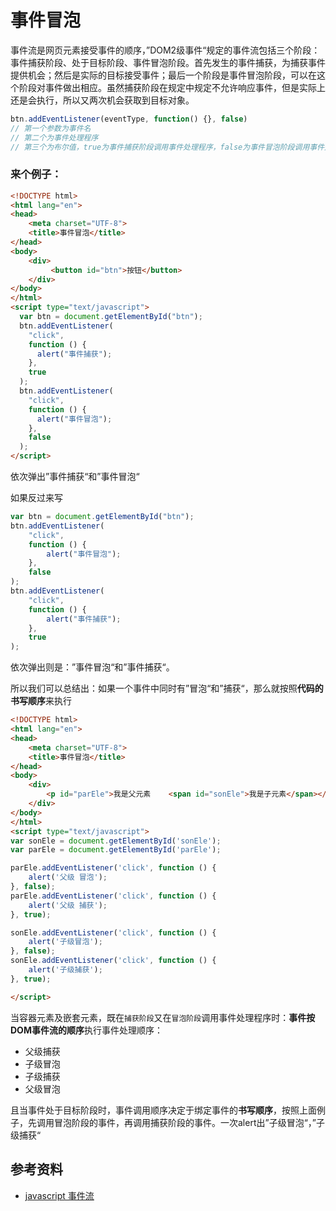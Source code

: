 # 事件冒泡


事件流是网页元素接受事件的顺序，”DOM2级事件“规定的事件流包括三个阶段：事件捕获阶段、处于目标阶段、事件冒泡阶段。首先发生的事件捕获，为捕获事件提供机会；然后是实际的目标接受事件；最后一个阶段是事件冒泡阶段，可以在这个阶段对事件做出相应。虽然捕获阶段在规定中规定不允许响应事件，但是实际上还是会执行，所以又两次机会获取到目标对象。



```javascript
btn.addEventListener(eventType, function() {}, false)
// 第一个参数为事件名
// 第二个为事件处理程序
// 第三个为布尔值，true为事件捕获阶段调用事件处理程序，false为事件冒泡阶段调用事件处理程序，默认为false
```



### 来个例子：

```html
<!DOCTYPE html>
<html lang="en">
<head>
    <meta charset="UTF-8">
    <title>事件冒泡</title>
</head>
<body>
    <div>
         <button id="btn">按钮</button>
    </div>
</body>
</html>
<script type="text/javascript">
  var btn = document.getElementById("btn");
  btn.addEventListener(
    "click",
    function () {
      alert("事件捕获");
    },
    true
  );
  btn.addEventListener(
    "click",
    function () {
      alert("事件冒泡");
    },
    false
  );
</script>
```

依次弹出”事件捕获“和”事件冒泡“

如果反过来写

```javascript
var btn = document.getElementById("btn");
btn.addEventListener(
    "click",
    function () {
        alert("事件冒泡");
    },
    false
);
btn.addEventListener(
    "click",
    function () {
        alert("事件捕获");
    },
    true
);
```

依次弹出则是：”事件冒泡“和”事件捕获“。

所以我们可以总结出：如果一个事件中同时有”冒泡“和”捕获“，那么就按照**代码的书写顺序**来执行



```html
<!DOCTYPE html>
<html lang="en">
<head>
    <meta charset="UTF-8">
    <title>事件冒泡</title>
</head>
<body>
    <div>
        <p id="parEle">我是父元素    <span id="sonEle">我是子元素</span></p>
    </div>
</body>
</html>
<script type="text/javascript">
var sonEle = document.getElementById('sonEle');
var parEle = document.getElementById('parEle');

parEle.addEventListener('click', function () {
    alert('父级 冒泡');
}, false);
parEle.addEventListener('click', function () {
    alert('父级 捕获');
}, true);

sonEle.addEventListener('click', function () {
    alert('子级冒泡');
}, false);
sonEle.addEventListener('click', function () {
    alert('子级捕获');
}, true);

</script>
```

当容器元素及嵌套元素，既在`捕获阶段`又在`冒泡阶段`调用事件处理程序时：**事件按DOM事件流的顺序**执行事件处理顺序：

- 父级捕获
- 子级冒泡
- 子级捕获
- 父级冒泡

且当事件处于目标阶段时，事件调用顺序决定于绑定事件的**书写顺序**，按照上面例子，先调用冒泡阶段的事件，再调用捕获阶段的事件。一次alert出”子级冒泡“，”子级捕获“







## 参考资料

- [javascript 事件流](https://juejin.cn/post/6844903450493321223)


